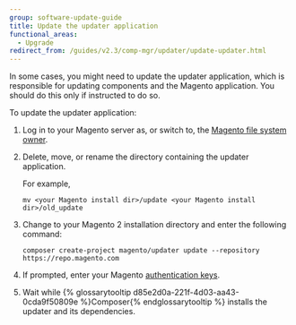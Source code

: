 ```yaml
---
group: software-update-guide
title: Update the updater application
functional_areas:
  - Upgrade
redirect_from: /guides/v2.3/comp-mgr/updater/update-updater.html
---
```


In some cases, you might need to update the updater application, which is responsible for updating components and the Magento application. You should do this only if instructed to do so.

To update the updater application:

1. Log in to your Magento server as, or switch to, the [Magento file system owner]({{page.baseurl}}/install-gde/prereq/apache-user.html).
2. Delete, move, or rename the directory containing the updater application.

   For example,

   ```
   mv <your Magento install dir>/update <your Magento install dir>/old_update
   ```

3. Change to your Magento 2 installation directory and enter the following command:

   ```
   composer create-project magento/updater update --repository https://repo.magento.com
   ```

4. If prompted, enter your Magento [authentication keys]({{page.baseurl}}/install/getting-started/magento-authentication-keys.html).
5. Wait while {% glossarytooltip d85e2d0a-221f-4d03-aa43-0cda9f50809e %}Composer{% endglossarytooltip %} installs the updater and its dependencies.

